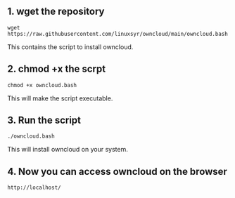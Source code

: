 ## 1. wget the repository
``` wget https://raw.githubusercontent.com/linuxsyr/owncloud/main/owncloud.bash ```

This contains the script to install owncloud. 

## 2. chmod +x the scrpt
``` chmod +x owncloud.bash ```

This will make the script executable.

## 3. Run the script
``` ./owncloud.bash ```

This will install owncloud on your system.

## 4. Now you can access owncloud on the browser

``` http://localhost/ ```
